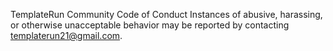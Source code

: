 TemplateRun Community Code of Conduct
Instances of abusive, harassing, or otherwise unacceptable behavior may be reported by contacting templaterun21@gmail.com.
